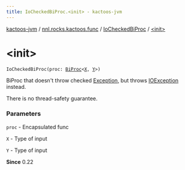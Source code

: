 ```yaml
---
title: IoCheckedBiProc.<init> - kactoos-jvm
---
```


[kactoos-jvm](../../index.html) / [nnl.rocks.kactoos.func](../index.html) / [IoCheckedBiProc](index.html) / [&lt;init&gt;](./-init-.html)

# &lt;init&gt;

`IoCheckedBiProc(proc: `[`BiProc`](../../nnl.rocks.kactoos/-bi-proc/index.html)`<`[`X`](index.html#X)`, `[`Y`](index.html#Y)`>)`

BiProc that doesn't throw checked [Exception](https://kotlinlang.org/api/latest/jvm/stdlib/kotlin/-exception/index.html), but throws [IOException](http://docs.oracle.com/javase/8/docs/api/java/io/IOException.html) instead.

There is no thread-safety guarantee.

### Parameters

`proc` - Encapsulated func

`X` - Type of input

`Y` - Type of input

**Since**
0.22

